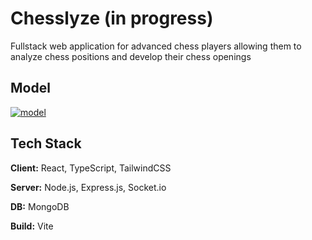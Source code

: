 # Chesslyze (in progress)

Fullstack web application for advanced chess players allowing them to analyze chess positions and develop their chess openings

## Model

[![model](https://i.imgur.com/pupga86.png)](https://i.imgur.com/pupga86.png)

## Tech Stack

**Client:** React, TypeScript, TailwindCSS

**Server:** Node.js, Express.js, Socket.io

**DB:** MongoDB

**Build:** Vite
